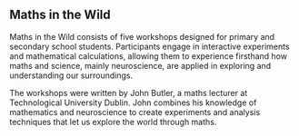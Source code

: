 ## Maths in the Wild

Maths in the Wild consists of five workshops designed for primary and secondary school students. Participants engage in interactive experiments and mathematical calculations, allowing them to experience firsthand how maths and science, mainly neuroscience, are applied in exploring and understanding our surroundings.

The workshops were written by John Butler, a maths lecturer at Technological University Dublin. John combines his knowledge of mathematics and neuroscience to create experiments and analysis techniques that let us explore the world through maths.
